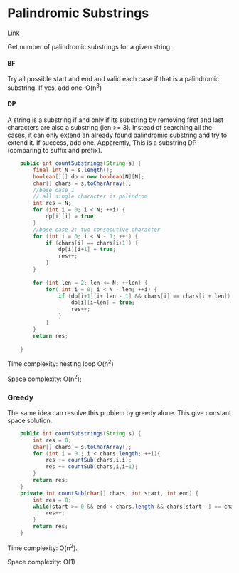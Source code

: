 # Palindromic Substrings

[Link](https://leetcode.com/problems/palindromic-substrings/)

Get number of palindromic substrings for a given string.

#### BF

Try all possible start and end and valid each case if that is a palindromic substring. If yes, add one. O(n<sup>3</sup>)

#### DP

A string is a substring if and only if its substring by removing first and last characters are also a substring (len >= 3). Instead of searching all the cases, it can only extend an already found palindromic substring and try to extend it. If success, add one. Apparently,  This is a substring DP  (comparing to suffix and prefix).

```java
    public int countSubstrings(String s) {
        final int N = s.length();
        boolean[][] dp = new boolean[N][N];
        char[] chars = s.toCharArray();
        //base case 1
        // all single character is palindrom
        int res = N;
        for (int i = 0; i < N; ++i) {
            dp[i][i] = true;
        }
        //base case 2: two consecutive character
        for (int i = 0; i < N - 1; ++i) {
            if (chars[i] == chars[i+1]) {
                dp[i][i+1] = true;
                res++;
            }
        }
        
        for (int len = 2; len <= N; ++len) {
            for( int i = 0; i < N - len; ++i) {
                if (dp[i+1][i+ len - 1] && chars[i] == chars[i + len]) {
                    dp[i][i+len] = true;
                    res++;
                }
            }
        }
        return res;
        
    }
```

Time complexity:  nesting loop O(n<sup>2</sup>)

Space complexity: O(n<sup>2</sup>);

### Greedy

The same idea can resolve this problem by greedy alone. This give constant space solution.

```java
    public int countSubstrings(String s) {
        int res = 0;
        char[] chars = s.toCharArray();
        for (int i = 0 ; i < chars.length; ++i){
            res += countSub(chars,i,i);
            res += countSub(chars,i,i+1);
        }
        return res;
    }
    private int countSub(char[] chars, int start, int end) {
        int res = 0;
        while(start >= 0 && end < chars.length && chars[start--] == chars[end++]) {
            res++;
        }
        return res;
    }
```

Time complexity: O(n<sup>2</sup>).

Space complexity: O(1)